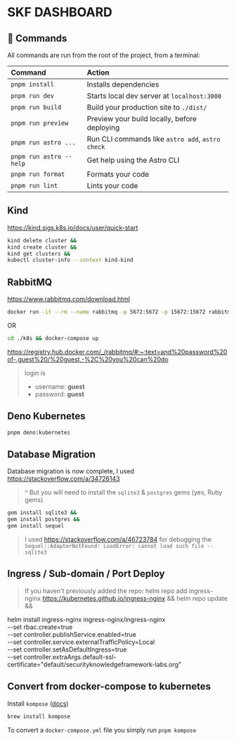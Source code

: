 # SKF DASHBOARD

## 🧞 Commands

All commands are run from the root of the project, from a terminal:

| Command                | Action                                           |
| :--------------------- | :----------------------------------------------- |
| `pnpm install`          | Installs dependencies                            |
| `pnpm run dev`          | Starts local dev server at `localhost:3000`      |
| `pnpm run build`        | Build your production site to `./dist/`          |
| `pnpm run preview`      | Preview your build locally, before deploying     |
| `pnpm run astro ...`    | Run CLI commands like `astro add`, `astro check` |
| `pnpm run astro --help` | Get help using the Astro CLI                     |
| `pnpm run format`       | Formats your code                                |
| `pnpm run lint`         | Lints your code                                  |

## Kind

https://kind.sigs.k8s.io/docs/user/quick-start

```sh
kind delete cluster &&
kind create cluster &&
kind get clusters &&
kubectl cluster-info --context kind-kind 
```

## RabbitMQ

https://www.rabbitmq.com/download.html

```sh
docker run -it --rm --name rabbitmq -p 5672:5672 -p 15672:15672 rabbitmq:3.11-management
```

OR

```sh
cd ./k8s && docker-compose up
```

https://registry.hub.docker.com/_/rabbitmq/#:~:text=and%20password%20of-,guest%20/%20guest,-%2C%20you%20can%20do
> login is 
> * username: **guest** 
> * password: **guest**

## Deno Kubernetes

```sh
pnpm deno:kubernetes
```

## Database Migration

Database migration is now complete, I used https://stackoverflow.com/a/34726143

> ^ But you will need to install the `sqlite3` & `postgres` gems (yes, Ruby gems)


```sh
gem install sqlite3 &&
gem install postgres &&
gem install sequel
```

> I used https://stackoverflow.com/a/46723784 for debugging the `Sequel::AdapterNotFound: LoadError: cannot load such file -- sqlite3`
>

## Ingress / Sub-domain / Port Deploy

> If you haven't previously added the repo:
helm repo add ingress-nginx https://kubernetes.github.io/ingress-nginx &&
helm repo update &&

helm install ingress-nginx ingress-nginx/ingress-nginx \
    --set rbac.create=true \
    --set controller.publishService.enabled=true \
    --set controller.service.externalTrafficPolicy=Local \
    --set controller.setAsDefaultIngress=true \
    --set controller.extraArgs.default-ssl-certificate="default/securityknowledgeframework-labs.org"


## Convert from docker-compose to kubernetes

Install `kompose` ([docs](https://kubernetes.io/docs/tasks/configure-pod-container/translate-compose-kubernetes/#install-kompose))

```sh
brew install kompose
```

To convert a `docker-compose.yml` file you simply run `pnpm kompose`